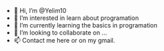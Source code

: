 - 👋 Hi, I’m @Yelim10
- 👀 I’m interested in learn about programation     
- 🌱 I’m currently learning the basics in programation
- 💞️ I’m looking to collaborate on ...
- 📫 Contact me here or on my gmail.
            
<!---
Yelim10/Yelim10 is a ✨ special ✨ repository because its `README.md` (this file) appears on your GitHub profile.
You can click the Preview link to take a look at your changes.
--->
